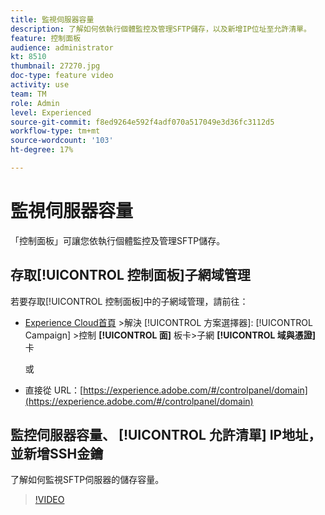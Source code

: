 ```yaml
---
title: 監視伺服器容量
description: 了解如何依執行個體監控及管理SFTP儲存，以及新增IP位址至允許清單。
feature: 控制面板
audience: administrator
kt: 8510
thumbnail: 27270.jpg
doc-type: feature video
activity: use
team: TM
role: Admin
level: Experienced
source-git-commit: f8ed9264e592f4adf070a517049e3d36fc3112d5
workflow-type: tm+mt
source-wordcount: '103'
ht-degree: 17%

---
```


# 監視伺服器容量

「控制面板」可讓您依執行個體監控及管理SFTP儲存。

## 存取[!UICONTROL 控制面板]子網域管理

若要存取[!UICONTROL 控制面板]中的子網域管理，請前往：

* [Experience Cloud首頁](https://experience.adobe.com/#/home) >解決 [!UICONTROL 方案選擇器]: [!UICONTROL Campaign]  >控制 **[!UICONTROL 面]** 板卡>子網 **[!UICONTROL 域與憑證]** 卡

   或
* 直接從 URL：[https://experience.adobe.com/#/controlpanel/domain](https://experience.adobe.com/#/controlpanel/domain)

## 監控伺服器容量、 [!UICONTROL 允許清單] IP地址，並新增SSH金鑰

了解如何監視SFTP伺服器的儲存容量。

>[!VIDEO](https://video.tv.adobe.com/v/27270?quality=12)
